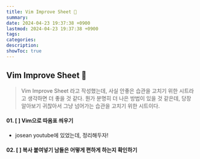 ```yaml
---
title: Vim Improve Sheet 🦅
summary: 
date: 2024-04-23 19:37:38 +0900
lastmod: 2024-04-23 19:37:38 +0900
tags: 
categories: 
description: 
showToc: true
---
```


## Vim Improve Sheet 🦅

> Vim Improve Sheet 라고 작성했는데, 사실 안좋은 습관을 고치기 위한 시트라고 생각하면 더 좋을 것 같다.
> 뭔가 분명히 더 나은 방법이 있을 것 같은데, 당장 알아보기 귀찮아서 그냥 넘어가는 습관을 고치기 위한 시트이다.


#### 01. [ ] Vim으로 따옴표 씌우기

- josean youtube에 있었는데, 정리해두자!

#### 02. [ ] 복사 붙여넣기 남들은 어떻게 편하게 하는지 확인하기


